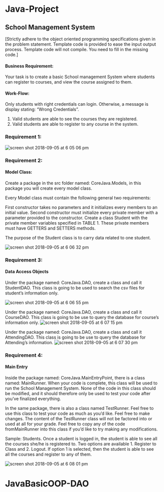 # Java-Project

## School Management System

[Strictly adhere to the object oriented programming specifications given in the problem statement. Template code is provided to ease the input output process. Template code will not compile. You need to fill in the missing code.]

#### Business Requirement:

Your task is to create a basic School management System where students can register to courses, and view the course assigned to them.

#### Work-Flow:

Only students with right credentials can login. Otherwise, a message is display stating: “Wrong Credentials”.

1. Valid students are able to see the courses they are registered.
2. Valid students are able to register to any course in the system.

### Requirement 1:

![screen shot 2018-09-05 at 6 05 06 pm](https://user-images.githubusercontent.com/29616111/45124142-3973ad00-b137-11e8-98af-e72e539b511b.png)

### Requirement 2:
#### Model Class:

Create a package in the src folder named: CoreJava.Models, in this package you will create every model class.

Every Model class must contain the following general two requirements:

First constructor takes no parameters and it initializes every members to an initial value.
Second constructor must initialize every private member with a parameter provided to the constructor.
Create a class Student with the private member variables specified in TABLE 1. These private members must have GETTERS and SETTERS methods.

The purpose of the Student class is to carry data related to one student.

![screen shot 2018-09-05 at 6 06 32 pm](https://user-images.githubusercontent.com/29616111/45124147-3973ad00-b137-11e8-86b5-e09e76d8549c.png)

### Requirement 3:
#### Data Access Objects

Under the package named: CoreJava.DAO, create a class and call it StudentDAO. This class is going to be used to search the csv files for student’s information only.

![screen shot 2018-09-05 at 6 06 55 pm](https://user-images.githubusercontent.com/29616111/45124143-3973ad00-b137-11e8-8071-382a71302d66.png)

Under the package named: CoreJava.DAO, create a class and call it CourseDAO. This class is going to be use to query the database for course’s information only.
![screen shot 2018-09-05 at 6 07 15 pm](https://user-images.githubusercontent.com/29616111/45124144-3973ad00-b137-11e8-8b9c-389bc8221316.png)

Under the package named: CoreJava.DAO, create a class and call it AttendingDAO. This class is going to be use to query the database for Attending’s information.
![screen shot 2018-09-05 at 6 07 30 pm](https://user-images.githubusercontent.com/29616111/45124145-3973ad00-b137-11e8-80e7-0e08708dcf6c.png)

### Requirement 4:
#### Main Entry

Inside the package named: CoreJava.MainEntryPoint, there is a class named: MainRunner. When your code is complete, this class will be used to run the School Management System. None of the code in this class should be modified, and it should therefore only be used to test your code after you’ve finalized everything.

In the same package, there is also a class named TestRunner. Feel free to use this class to test your code as much as you’d like. Feel free to make changes. The content of the TestRunner class will not be factored into or used at all for your grade. Feel free to copy any of the code fromMainRunner into this class if you’d like to try making any modifications.

Sample: Students. Once a student is logged in, the student is able to see all the courses she/he is registered to. Two options are available 1. Register to Class and 2. Logout. If option 1 is selected, then the student is able to see all the courses and register to any of them.

![screen shot 2018-09-05 at 6 08 01 pm](https://user-images.githubusercontent.com/29616111/45124146-3973ad00-b137-11e8-9bd8-c0372f04f728.png)
# JavaBasicOOP-DAO

